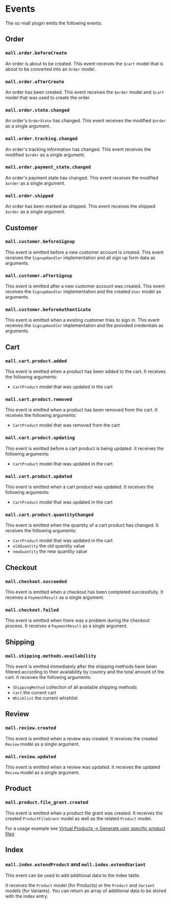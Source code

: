 # Events



The oc-mall plugin emits the following events:

## Order

### `mall.order.beforeCreate`

An order is about to be created. This event receives the `$cart` model that is about to be converted into an `Order` model.

### `mall.order.afterCreate`

An order has been created. This event receives the `$order` model and `$cart` model that was used to create the order.

### `mall.order.state.changed`

An order's `OrderState` has changed. This event receives the modified `$order` as a single argument.

### `mall.order.tracking.changed`

An order's tracking information has changed. This event receives the modified `$order` as a single argument.

### `mall.order.payment_state.changed`

An order's payment state has changed. This event receives the modified `$order` as a single argument.

### `mall.order.shipped`

An order has been marked as shipped. This event receives the shipped `$order` as a single argument.

## Customer

### `mall.customer.beforeSignup`

This event is emitted before a new customer account is created. This event receives the `SignupHandler` implementation 
and all sign up form data as arguments.

### `mall.customer.afterSignup`

This event is emitted after a new customer account was created. This event receives the `SignupHandler` implementation 
and the created `User` model as arguments. 

### `mall.customer.beforeAuthenticate`

This event is emitted when a existing customer tries to sign in. This event receives the `SignupHandler` 
implementation and the provided credentials as arguments. 

## Cart

### `mall.cart.product.added`

This event is emitted when a product has been added to the cart. It receives the following arguments:

* `CartProduct` model that was updated in the cart 

### `mall.cart.product.removed`

This event is emitted when a product has been removed from the cart. It receives the following arguments:

* `CartProduct` model that was removed from the cart 

### `mall.cart.product.updating`

This event is emitted before a cart product is being updated. It receives the following arguments:

* `CartProduct` model that was updated in the cart 

### `mall.cart.product.updated`

This event is emitted when a cart product was updated. It receives the following arguments:

* `CartProduct` model that was updated in the cart 

### `mall.cart.product.quantityChanged`

This event is emitted when the quantity of a cart product has changed. It receives the following arguments:

* `CartProduct` model that was updated in the cart 
* `oldQuantity` the old quantity value 
* `newQuantity` the new quantity value 

## Checkout

### `mall.checkout.succeeded`

This event is emitted when a checkout has been completed successfully. It receives a `PaymentResult` as a single 
argument.

### `mall.checkout.failed`

This event is emitted when there was a problem during the checkout process. It receives a `PaymentResult` as a single 
argument.

## Shipping

### `mall.shipping.methods.availability`

This event is emitted immediately after the shipping methods have been filtered according to their availability by country and the total amount of the cart. It receives the following arguments:

* `ShippingMethod` collection of all available shipping methods
* `Cart` the current cart 
* `Whishlist` the current whishlist

## Review

### `mall.review.created`

This event is emitted when a review was created. It receives the created `Review` model as a single 
argument.

### `mall.review.updated`

This event is emitted when a review was updated. It receives the updated `Review` model as a single 
argument.

## Product

### `mall.product.file_grant.created`

This event is emitted when a product file grant was created. It receives the created `ProductFileGrant` model as 
well as the related `Product` model.

For a usage example see
[Virtual Products -> Generate user specific product files](/guide/usage/virtual-products#generate-user-specific-product-files)


## Index

### `mall.index.extendProduct` and `mall.index.extendVariant`

This event can be used to add additional data to the index table.

It receives the `Product` model (for Products) or the `Product` and `Variant` models (for Variants). You can return an array of additional data to be stored with the index entry.